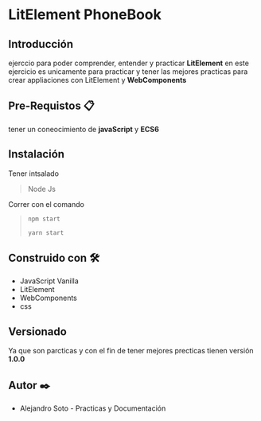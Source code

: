 # LitElement PhoneBook

## Introducción
ejerccio para poder comprender, entender y practicar **LitElement**
en este ejercicio es unicamente para practicar y tener las mejores practicas para crear appliaciones con LitElement y **WebComponents**

 ## Pre-Requistos 📋
tener un coneocimiento de **javaScript** y **ECS6**

## Instalación
Tener intsalado
> Node Js

Correr con el comando

> `npm start`
>
> `yarn start`

## Construido con 🛠️
- JavaScript Vanilla
- LitElement
- WebComponents
- css

## Versionado

Ya que son parcticas y con el fin de tener mejores precticas tienen versión **1.0.0**

## Autor ✒️
- Alejandro Soto - Practicas y Documentación

